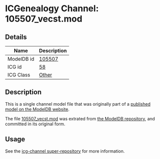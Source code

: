 # ICGenealogy Channel: 105507\_vecst.mod

## Details

Name | Description
---- | -----------
ModelDB id | [105507](http://senselab.med.yale.edu/ModelDB/ShowModel.cshtml?model=105507)
ICG id | [58](http://icg.neurotheory.ox.ac.uk/channels/other/58)
ICG Class | [Other](http://icg.neurotheory.ox.ac.uk/channels/other)

## Description

This is a single channel model file that was originally part of a [published model on the ModelDB website](http://senselab.med.yale.edu/mModelDB/ShowModel.cshtml?model=105507).

The file [105507\_vecst.mod](105507_vecst.mod) was extrated from [the ModelDB repository](http://senselab.med.yale.edu/ModelDB/ShowModel.cshtml?model=105507), and committed in its original form.

## Usage

See the [icg-channel super-repository](https://github.com/icgenealogy/icg-channels) for more information.